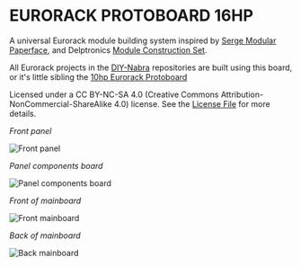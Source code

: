 EURORACK PROTOBOARD 16HP
========================

A universal Eurorack module building system inspired by [Serge Modular Paperface](https://serge-modular.com/paperface),
and Delptronics [Module Construction Set](https://delptronics.com/module-construction-set.php).

All Eurorack projects in the [DIY-Nabra](https://github.com/thehiddendatacentre) repositories are built using this board, or it's little
sibling the [10hp Eurorack Protoboard](https://github.com/thehiddendatacentre/EuroProto-10hp)

Licensed under a CC BY-NC-SA 4.0 (Creative Commons Attribution-NonCommercial-ShareAlike 4.0) license.  See the [License File](./LICENSE.md) for more details.

*Front panel*

![Front panel](assets/panel.png)

*Panel components board*

![Panel components board](assets/ioboard.png)

*Front of mainboard*

![Front mainboard](assets/mainboard.png)

*Back of mainboard*

![Back mainboard](assets/mainboard_B.png)

